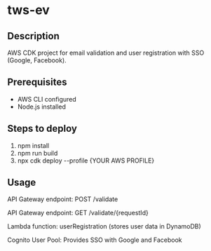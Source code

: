 # tws-ev

## Description

AWS CDK project for email validation and user registration with SSO (Google, Facebook).

## Prerequisites

- AWS CLI configured
- Node.js installed

## Steps to deploy

1. npm install
2. npm run build
3. npx cdk deploy --profile {YOUR AWS PROFILE}

## Usage
API Gateway endpoint: POST /validate

API Gateway endpoint: GET /validate/{requestId}

Lambda function: userRegistration (stores user data in DynamoDB)

Cognito User Pool: Provides SSO with Google and Facebook



